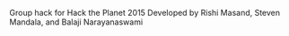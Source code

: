 Group hack for Hack the Planet 2015
Developed by Rishi Masand, Steven Mandala, and Balaji Narayanaswami
